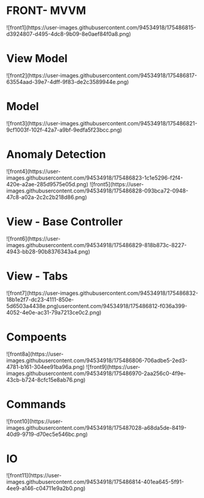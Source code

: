<h1>FRONT- MVVM</h1>
![front1](https://user-images.githubusercontent.com/94534918/175486815-d3924807-d495-4dc8-9b09-8e0aef84f0a8.png)
<h1>View Model</h1>
![front2](https://user-images.githubusercontent.com/94534918/175486817-63554aad-39e7-4dff-9f83-de2c3589944e.png)
<h1>Model</h1>
![front3](https://user-images.githubusercontent.com/94534918/175486821-9cf1003f-102f-42a7-a9bf-9edfa5f23bcc.png)
<h1>Anomaly Detection</h1>
![front4](https://user-images.githubusercontent.com/94534918/175486823-1c1e5296-f2f4-420e-a2ae-285d9575e05d.png)
![front5](https://user-images.githubusercontent.com/94534918/175486828-093bca72-0948-47c8-a02a-2c2c2b218d86.png)

<h1>View - Base Controller</h1>
![front6](https://user-images.githubusercontent.com/94534918/175486829-818b873c-8227-4943-bb28-90b8376343a4.png)
<h1>View - Tabs</h1>
![front7](https://user-images.githubusercontent.com/94534918/175486832-18b1e2f7-dc23-4111-850e-5d6503a4438e.png)usercontent.com/94534918/175486812-f036a399-4052-4e0e-ac31-79a7213ce0c2.png)

<h1>Compoents</h1>
![front8a](https://user-images.githubusercontent.com/94534918/175486806-706adbe5-2ed3-4781-b161-304ee91ba96a.png)
![front9](https://user-images.githubusercontent.com/94534918/175486970-2aa256c0-4f9e-43cb-b724-8cfc15e8ab76.png)
<h1>Commands</h1>
![front10](https://user-images.githubusercontent.com/94534918/175487028-a68da5de-8419-40d9-9719-d70ec5e546bc.png)
<h1>IO</h1>
![front11](https://user-images.githubusercontent.com/94534918/175486814-401ea645-5f91-4ee9-a146-c04711e9a2b0.png)

